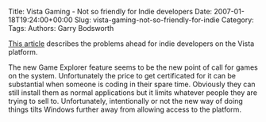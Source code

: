 Title: Vista Gaming - Not so friendly for Indie developers
Date: 2007-01-18T19:24:00+00:00
Slug: vista-gaming-not-so-friendly-for-indie
Category: 
Tags: 
Authors: Garry Bodsworth

<a href="http://biz.gamedaily.com/industry/feature/?id=14952">This article</a> describes the problems ahead for indie developers on the Vista platform.

The new Game Explorer feature seems to be the new point of call for games on the system.  Unfortunately the price to get certificated for it can be substantial when someone is coding in their spare time.  Obviously they can still install them as normal applications but it limits whatever people they are trying to sell to.  Unfortunately, intentionally or not the new way of doing things tilts Windows further away from allowing access to the platform.